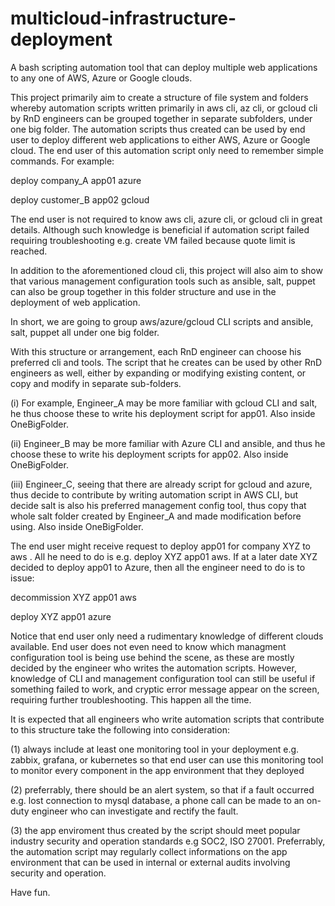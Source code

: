 # multicloud-infrastructure-deployment
A bash scripting automation tool that can deploy multiple web applications to any one of AWS, Azure or Google clouds.

This project primarily aim to create a structure of file system and folders whereby automation scripts written primarily in aws cli, az cli, or gcloud cli by RnD engineers can be grouped together in separate subfolders, under one big folder. The automation scripts thus created can be used by end user to deploy different web applications to either AWS, Azure or Google cloud. The end user of this automation script only need to remember simple commands. For example:

deploy company_A app01 azure

deploy customer_B app02 gcloud

The end user is not required to know aws cli, azure cli, or gcloud cli in great details. Although such knowledge is beneficial if automation script failed requiring troubleshooting e.g. create VM failed because quote limit is reached.

In addition to the aforementioned cloud cli, this project will also aim to show that various management configuration tools such as ansible, salt, puppet can also be group together in this folder structure and use in the deployment of web application.

In short, we are going to group aws/azure/gcloud CLI scripts and ansible, salt, puppet all under one big folder.

With this structure or arrangement, each RnD engineer can choose his preferred cli and tools. The script that he creates can be used by other RnD engineers as well, either by expanding or modifying existing content, or copy and modify in separate sub-folders.

(i) For example, Engineer_A may be more familiar with gcloud CLI and salt, he thus choose these to write his deployment script for app01. Also inside OneBigFolder.

(ii) Engineer_B may be more familiar with Azure CLI and ansible, and thus he choose these to write his deployment scripts for app02. Also inside OneBigFolder.

(iii) Engineer_C, seeing that there are already script for gcloud and azure, thus decide to contribute by writing automation script in AWS CLI, but decide salt is also his preferred management config tool, thus copy that whole salt folder created by Engineer_A and made modification before using. Also inside OneBigFolder.

The end user might receive request to deploy app01 for company XYZ to aws . All he need to do is e.g. deploy XYZ app01 aws. If at a later date XYZ decided to deploy app01 to Azure, then all the engineer need to do is to issue:

decommission XYZ app01 aws

deploy XYZ app01 azure

Notice that end user only need a rudimentary knowledge of different clouds available. End user does not even need to know which managment configuration tool is being use behind the scene, as these are mostly decided by the engineer who writes the automation scripts. However, knowledge of CLI and management configuration tool can still be useful if something failed to work, and cryptic error message appear on the screen, requiring further troubleshooting. This happen all the time.

It is expected that all engineers who write automation scripts that contribute to this structure take the following into consideration:

(1) always include at least one monitoring tool in your deployment e.g. zabbix, grafana, or kubernetes so that end user can use this monitoring tool to monitor every component in the app environment that they deployed

(2) preferrably, there should be an alert system, so that if a fault occurred e.g. lost connection to mysql database, a phone call can be made to an on-duty engineer who can investigate and rectify the fault.

(3) the app enviroment thus created by the script should meet popular industry security and operation standards e.g SOC2, ISO 27001. Preferrably, the automation script may regularly collect informations on the app environment that can be used in internal or external audits involving security and operation.

Have fun.

